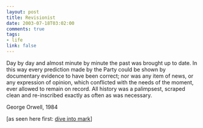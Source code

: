 ```yaml
--- 
layout: post
title: Revisionist
date: 2003-07-18T03:02:00
comments: true
tags:
- life
link: false
---
```

Day by day and almost minute by minute the past was brought up to date. In this way every prediction made by the Party could be shown by documentary evidence to have been correct; nor was any item of news, or any expression of opinion, which conflicted with the needs of the moment, ever allowed to remain on record. All history was a palimpsest, scraped clean and re-inscribed exactly as often as was necessary.

George Orwell, 1984

[as seen here first: <a href="http://diveintomark.org/archives/2003/07/18/dive_into_accountability.html" target="_blank">dive into mark</a>] 

